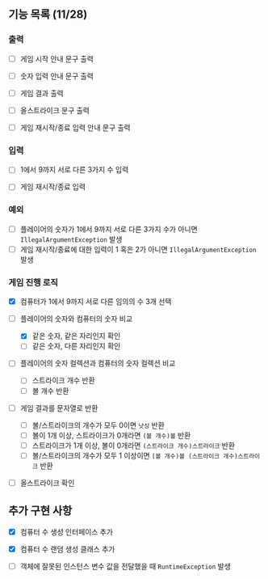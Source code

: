 ## 기능 목록 (11/28)

### 출력
- [ ] 게임 시작 안내 문구 출력
- [ ] 숫자 입력 안내 문구 출력
- [ ] 게임 결과 출력
- [ ] 올스트라이크 문구 출력
- [ ] 게임 재시작/종료 입력 안내 문구 출력


### 입력
- [ ] 1에서 9까지 서로 다른 3가지 수 입력
- [ ] 게임 재시작/종료 입력


### 예외
- [ ] 플레이어의 숫자가 1에서 9까지 서로 다른 3가지 수가 아니면 `IllegalArgumentException` 발생
- [ ] 게임 재시작/종료에 대한 입력이 1 혹은 2가 아니면 `IllegalArgumentException` 발생

### 게임 진행 로직
- [x] 컴퓨터가 1에서 9까지 서로 다른 임의의 수 3개 선택

- [ ] 플레이어의 숫자와 컴퓨터의 숫자 비교
  - [x] 같은 숫자, 같은 자리인지 확인
  - [ ] 같은 숫자, 다른 자리인지 확인

- [ ] 플레이어의 숫자 컬렉션과 컴퓨터의 숫자 컬렉션 비교
  - [ ] 스트라이크 개수 반환
  - [ ] 볼 개수 반환

- [ ] 게임 결과를 문자열로 반환
  - [ ] 볼/스트라이크의 개수가 모두 0이면 `낫싱` 반환
  - [ ] 볼이 1개 이상, 스트라이크가 0개라면 `(볼 개수)볼` 반환
  - [ ] 스트라이크가 1개 이상, 볼이 0개라면 `(스트라이크 개수)스트라이크` 반환
  - [ ] 볼/스트라이크의 개수가 모두 1 이상이면 `(볼 개수)볼 (스트라이크 개수)스트라이크` 반환

- [ ] 올스트라이크 확인

## 추가 구현 사항
- [x] 컴퓨터 수 생성 인터페이스 추가
- [x] 컴퓨터 수 랜덤 생성 클래스 추가


- [ ] 객체에 잘못된 인스턴스 변수 값을 전달했을 때 `RuntimeException` 발생